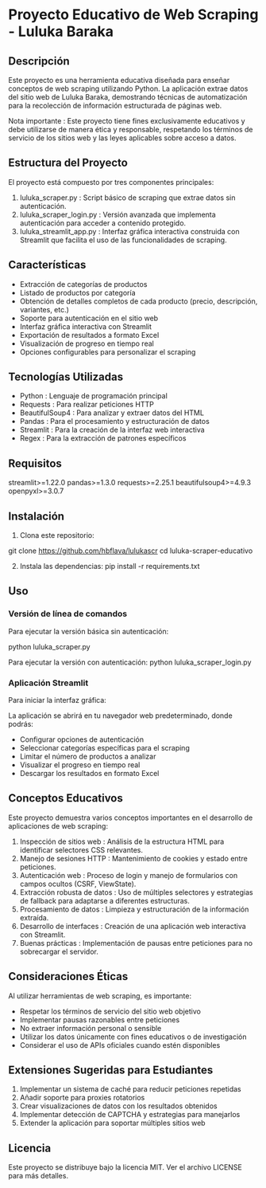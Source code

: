 # Proyecto Educativo de Web Scraping - Luluka Baraka
## Descripción
Este proyecto es una herramienta educativa diseñada para enseñar conceptos de web scraping utilizando Python. La aplicación extrae datos del sitio web de Luluka Baraka, demostrando técnicas de automatización para la recolección de información estructurada de páginas web.

Nota importante : Este proyecto tiene fines exclusivamente educativos y debe utilizarse de manera ética y responsable, respetando los términos de servicio de los sitios web y las leyes aplicables sobre acceso a datos.

## Estructura del Proyecto
El proyecto está compuesto por tres componentes principales:

1. luluka_scraper.py : Script básico de scraping que extrae datos sin autenticación.
2. luluka_scraper_login.py : Versión avanzada que implementa autenticación para acceder a contenido protegido.
3. luluka_streamlit_app.py : Interfaz gráfica interactiva construida con Streamlit que facilita el uso de las funcionalidades de scraping.
## Características
- Extracción de categorías de productos
- Listado de productos por categoría
- Obtención de detalles completos de cada producto (precio, descripción, variantes, etc.)
- Soporte para autenticación en el sitio web
- Interfaz gráfica interactiva con Streamlit
- Exportación de resultados a formato Excel
- Visualización de progreso en tiempo real
- Opciones configurables para personalizar el scraping
## Tecnologías Utilizadas
- Python : Lenguaje de programación principal
- Requests : Para realizar peticiones HTTP
- BeautifulSoup4 : Para analizar y extraer datos del HTML
- Pandas : Para el procesamiento y estructuración de datos
- Streamlit : Para la creación de la interfaz web interactiva
- Regex : Para la extracción de patrones específicos

## Requisitos
streamlit>=1.22.0
pandas>=1.3.0
requests>=2.25.1
beautifulsoup4>=4.9.3
openpyxl>=3.0.7

## Instalación
1. Clona este repositorio:

git clone https://github.com/hbflava/lulukascr
cd luluka-scraper-educativo

2. Instala las dependencias:
pip install -r requirements.txt

## Uso
### Versión de línea de comandos
Para ejecutar la versión básica sin autenticación:

python luluka_scraper.py

Para ejecutar la versión con autenticación:
python luluka_scraper_login.py

### Aplicación Streamlit
Para iniciar la interfaz gráfica:

La aplicación se abrirá en tu navegador web predeterminado, donde podrás:

- Configurar opciones de autenticación
- Seleccionar categorías específicas para el scraping
- Limitar el número de productos a analizar
- Visualizar el progreso en tiempo real
- Descargar los resultados en formato Excel

## Conceptos Educativos
Este proyecto demuestra varios conceptos importantes en el desarrollo de aplicaciones de web scraping:

1. Inspección de sitios web : Análisis de la estructura HTML para identificar selectores CSS relevantes.
2. Manejo de sesiones HTTP : Mantenimiento de cookies y estado entre peticiones.
3. Autenticación web : Proceso de login y manejo de formularios con campos ocultos (CSRF, ViewState).
4. Extracción robusta de datos : Uso de múltiples selectores y estrategias de fallback para adaptarse a diferentes estructuras.
5. Procesamiento de datos : Limpieza y estructuración de la información extraída.
6. Desarrollo de interfaces : Creación de una aplicación web interactiva con Streamlit.
7. Buenas prácticas : Implementación de pausas entre peticiones para no sobrecargar el servidor.

## Consideraciones Éticas
Al utilizar herramientas de web scraping, es importante:

- Respetar los términos de servicio del sitio web objetivo
- Implementar pausas razonables entre peticiones
- No extraer información personal o sensible
- Utilizar los datos únicamente con fines educativos o de investigación
- Considerar el uso de APIs oficiales cuando estén disponibles
## Extensiones Sugeridas para Estudiantes
1. Implementar un sistema de caché para reducir peticiones repetidas
2. Añadir soporte para proxies rotatorios
3. Crear visualizaciones de datos con los resultados obtenidos
4. Implementar detección de CAPTCHA y estrategias para manejarlos
5. Extender la aplicación para soportar múltiples sitios web
## Licencia
Este proyecto se distribuye bajo la licencia MIT. Ver el archivo LICENSE para más detalles.

